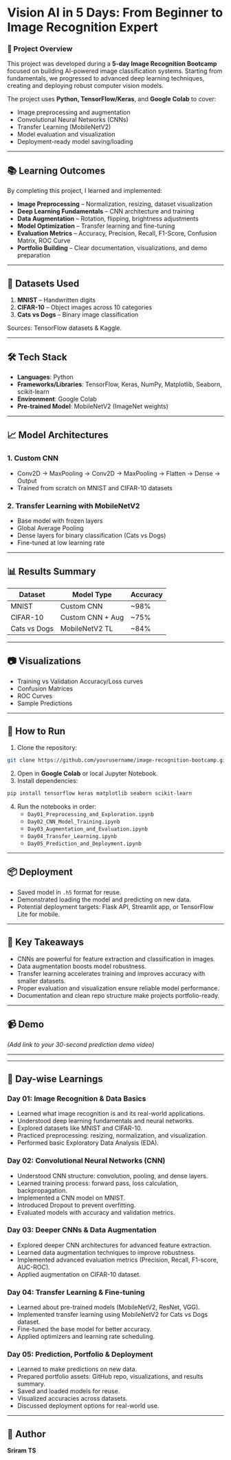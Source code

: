 # Vision AI in 5 Days: From Beginner to Image Recognition Expert

### 📌 Project Overview
This project was developed during a **5-day Image Recognition Bootcamp** focused on building AI-powered image classification systems. Starting from fundamentals, we progressed to advanced deep learning techniques, creating and deploying robust computer vision models.

The project uses **Python, TensorFlow/Keras**, and **Google Colab** to cover:
- Image preprocessing and augmentation
- Convolutional Neural Networks (CNNs)
- Transfer Learning (MobileNetV2)
- Model evaluation and visualization
- Deployment-ready model saving/loading

---

## 📚 Learning Outcomes
By completing this project, I learned and implemented:
- **Image Preprocessing** – Normalization, resizing, dataset visualization
- **Deep Learning Fundamentals** – CNN architecture and training
- **Data Augmentation** – Rotation, flipping, brightness adjustments
- **Model Optimization** – Transfer learning and fine-tuning
- **Evaluation Metrics** – Accuracy, Precision, Recall, F1-Score, Confusion Matrix, ROC Curve
- **Portfolio Building** – Clear documentation, visualizations, and demo preparation

---

## 📂 Datasets Used
1. **MNIST** – Handwritten digits  
2. **CIFAR-10** – Object images across 10 categories  
3. **Cats vs Dogs** – Binary image classification  

Sources: TensorFlow datasets & Kaggle.

---

## 🛠 Tech Stack
- **Languages**: Python
- **Frameworks/Libraries**: TensorFlow, Keras, NumPy, Matplotlib, Seaborn, scikit-learn
- **Environment**: Google Colab
- **Pre-trained Model**: MobileNetV2 (ImageNet weights)

---

## 📈 Model Architectures
### 1. **Custom CNN**
- Conv2D → MaxPooling → Conv2D → MaxPooling → Flatten → Dense → Output
- Trained from scratch on MNIST and CIFAR-10 datasets

### 2. **Transfer Learning with MobileNetV2**
- Base model with frozen layers
- Global Average Pooling
- Dense layers for binary classification (Cats vs Dogs)
- Fine-tuned at low learning rate

---

## 📊 Results Summary
| Dataset       | Model Type        | Accuracy |
|---------------|-------------------|----------|
| MNIST         | Custom CNN        | ~98%     |
| CIFAR-10      | Custom CNN + Aug  | ~75%     |
| Cats vs Dogs  | MobileNetV2 TL    | ~84%     |

---

## 📷 Visualizations
- Training vs Validation Accuracy/Loss curves
- Confusion Matrices
- ROC Curves
- Sample Predictions

---

## 🚀 How to Run
1. Clone the repository:
```bash
git clone https://github.com/yourusername/image-recognition-bootcamp.git
```
2. Open in **Google Colab** or local Jupyter Notebook.
3. Install dependencies:
```bash
pip install tensorflow keras matplotlib seaborn scikit-learn
```
4. Run the notebooks in order:
   - `Day01_Preprocessing_and_Exploration.ipynb`
   - `Day02_CNN_Model_Training.ipynb`
   - `Day03_Augmentation_and_Evaluation.ipynb`
   - `Day04_Transfer_Learning.ipynb`
   - `Day05_Prediction_and_Deployment.ipynb`

---

## 📦 Deployment
- Saved model in `.h5` format for reuse.
- Demonstrated loading the model and predicting on new data.
- Potential deployment targets: Flask API, Streamlit app, or TensorFlow Lite for mobile.

---

## 🎯 Key Takeaways
- CNNs are powerful for feature extraction and classification in images.
- Data augmentation boosts model robustness.
- Transfer learning accelerates training and improves accuracy with smaller datasets.
- Proper evaluation and visualization ensure reliable model performance.
- Documentation and clean repo structure make projects portfolio-ready.

---

## 📹 Demo
*(Add link to your 30-second prediction demo video)*

---


---

## 📅 Day-wise Learnings

### **Day 01: Image Recognition & Data Basics**
- Learned what image recognition is and its real-world applications.
- Understood deep learning fundamentals and neural networks.
- Explored datasets like MNIST and CIFAR-10.
- Practiced preprocessing: resizing, normalization, and visualization.
- Performed basic Exploratory Data Analysis (EDA).

### **Day 02: Convolutional Neural Networks (CNN)**
- Understood CNN structure: convolution, pooling, and dense layers.
- Learned training process: forward pass, loss calculation, backpropagation.
- Implemented a CNN model on MNIST.
- Introduced Dropout to prevent overfitting.
- Evaluated models with accuracy and validation metrics.

### **Day 03: Deeper CNNs & Data Augmentation**
- Explored deeper CNN architectures for advanced feature extraction.
- Learned data augmentation techniques to improve robustness.
- Implemented advanced evaluation metrics (Precision, Recall, F1-score, AUC-ROC).
- Applied augmentation on CIFAR-10 dataset.

### **Day 04: Transfer Learning & Fine-tuning**
- Learned about pre-trained models (MobileNetV2, ResNet, VGG).
- Implemented transfer learning using MobileNetV2 for Cats vs Dogs dataset.
- Fine-tuned the base model for better accuracy.
- Applied optimizers and learning rate scheduling.

### **Day 05: Prediction, Portfolio & Deployment**
- Learned to make predictions on new data.
- Prepared portfolio assets: GitHub repo, visualizations, and results summary.
- Saved and loaded models for reuse.
- Visualized accuracies across datasets.
- Discussed deployment options for real-world use.

---
## 📝 Author
**Sriram TS**  
